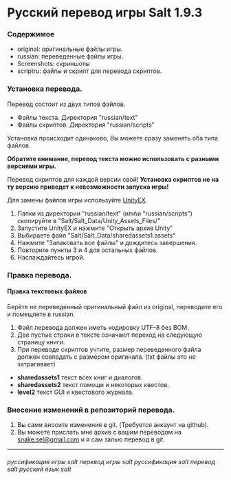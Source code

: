 # Русский перевод игры Salt 1.9.3

### Содержимое
* original: оригинальные файлы игры.
* russian: переведенные файлы игры. 
* Screenshots: скриншоты
* scriptru: файлы и скрипт для перевода скриптов.

### Установка перевода.
Перевод состоит из двух типов файлов.
* Файлы текста. Директория "russian/text"
* Файлы скриптов. Директория "russian/scripts"

Установка происходит одинаково, Вы можете сразу заменять оба типа файлов.

**Обратите внимание, перевод текста можно использовать с разными версиями игры.**

Перевод скриптов для каждой версии свой! **Установка скриптов не на ту версию приведет к невозможности запуска игры!**

Для замены файлов игры используйте [UnityEX](http://www.zoneofgames.ru/forum/index.php?showtopic=36240).

1. Папки из директории "russian/text" (или\и "russian/scripts") скопируйте в "Salt/Salt_Data/Unity_Assets_Files/"
2. Запустите UnityEX и нажмите "Открыть архив Unity"
3. Выбираете файл "Salt/Salt_Data/sharedassets1.assets"
4. Нажмите "Запаковать все файлы" и дождитесь завершения.
5. Повторите пункты 3 и 4 для остальных файлов.
6. Наслаждайтесь игрой.

### Правка перевода.
#### Правка текстовых файлов
Берёте не переведенный оригинальный файл из original, переводите его и помещяете в russian.

1. Файл перевода должен иметь кодировку UTF-8 без BOM.
2. Две пустые строки в тексте означают переход на следующую страницу книги.
3. При переводе скриптов учтите, размер переведенного файла должен совпадать с размером оригинала. (txt файлы это не затрагивает)

* **sharedassets1** текст всех книг и диалогов.
* **sharedassets2** текст помощи и некоторых квестов.
* **level2** текст GUI и квестового журнала.

### Внесение изменений в репозиторий перевода.
1. Вы сами вносите изменения в git. (Требуется аккаунт на github).
2. Вы можете прислать мне архив с вашим переводом на snake.sel@gmail.com и я сам залью перевод в git.

***
###### руссификация игры salt перевод игры salt руссификация salt перевод salt русский язык salt